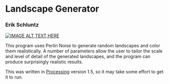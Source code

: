 # Landscape Generator

### Erik Schluntz

[![IMAGE ALT TEXT HERE](http://img.youtube.com/vi/itqsLlCodb0/0.jpg)](http://www.youtube.com/watch?v=itqsLlCodb0)

This program uses Perlin Noise to generate random landscapes and color them realistically. A number of parameters allow the user to tailor the scale and level of detail of the generated landscapes, and the program can produce surprisingly realistic results.

This was written in [Processing](http://www.processing.org) version 1.5, so it may take some effort to get it to run.